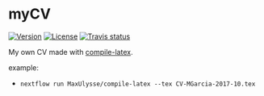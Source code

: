 # myCV

[![Version][version-badge]][version-link]
[![License][license-badge]][license-link]
[![Travis status][travis-badge]][travis-link]

My own CV made with [compile-latex](https://github.com/MaxUlysse/compile-latex).

example:
- `nextflow run MaxUlysse/compile-latex --tex CV-MGarcia-2017-10.tex`

[license-badge]: https://img.shields.io/github/license/MaxUlysse/myCV.svg
[license-link]: https://github.com/MaxUlysse/myCV/blob/master/LICENSE
[moderncv-link]: https://launchpad.net/moderncv
[nextflow-badge]: https://img.shields.io/badge/nextflow-%E2%89%A50.25.0-brightgreen.svg
[nextflow-link]: https://www.nextflow.io/
[travis-badge]: https://img.shields.io/travis/MaxUlysse/myCV.svg
[travis-link]: https://travis-ci.org/MaxUlysse/myCV
[version-badge]: https://img.shields.io/github/release/MaxUlysse/myCV.svg
[version-link]: https://github.com/MaxUlysse/myCV/releases/latest
[xetex-link]: http://xetex.sourceforge.net/
